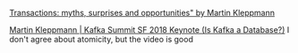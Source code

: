 [Transactions: myths, surprises and opportunities" by Martin Kleppmann](https://www.youtube.com/watch?v=5ZjhNTM8XU8)

[Martin Kleppmann | Kafka Summit SF 2018 Keynote (Is Kafka a Database?)](https://www.youtube.com/watch?v=v2RJQELoM6Y) I don't agree about atomicity, but the video is good
